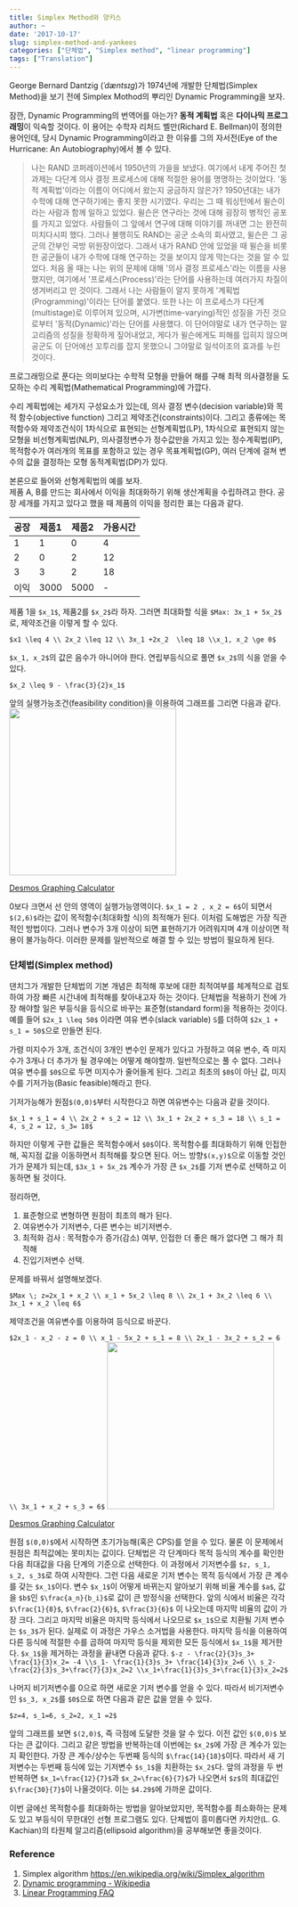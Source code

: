 ```yaml
---
title: Simplex Method와 양키스
author: ~
date: '2017-10-17'
slug: simplex-method-and-yankees
categories: ["단체법", "Simplex method", "linear programming"]
tags: ["Translation"]
---
```


George Bernard Dantzig (_ˈdæntsɪɡ_)가 1974년에 개발한 단체법(Simplex Method)을 보기 전에 Simplex Mothod의 뿌리인 Dynamic Programming을 보자.

잠깐, Dynamic Programming의 번역어를 아는가? **동적 계획법** 혹은 **다이나믹 프로그래밍**이 익숙할 것이다. 이 용어는 수학자 리처드 벨만(Richard E. Bellman)이 정의한 용어인데, 당시 Dynamic Programming이라고 한 이유를 그의 자서전(Eye of the Hurricane: An Autobiography)에서 볼 수 있다. 

> 나는 RAND 코퍼레이션에서 1950년의 가을을 보냈다. 여기에서 내게 주어진 첫 과제는 다단계 의사 결정 프로세스에 대해 적절한 용어를 명명하는 것이었다. '동적 계획법'이라는 이름이 어디에서 왔는지 궁금하지 않은가? 1950년대는 내가 수학에 대해 연구하기에는 좋지 못한 시기였다. 우리는 그 때 워싱턴에서 윌슨이라는 사람과 함께 일하고 있었다.  윌슨은 연구라는 것에 대해 굉장히 병적인 공포를 가지고 있었다. 사람들이 그 앞에서 연구에 대해 이야기를 꺼내면 그는 완전히 미치다시피 했다. 그러나 불행히도 RAND는 공군 소속의 회사였고, 윌슨은 그 공군의 간부인 국방 위원장이었다. 그래서 내가 RAND 안에 있었을 때 윌슨을 비롯한 공군들이 내가 수학에 대해 연구하는 것을 보이지 않게 막는다는 것을 알 수 있었다. 처음 올 때는 나는 위의 문제에 대해 '의사 결정 프로세스'라는 이름을 사용했지만, 여기에서 '프로세스(Process)'라는 단어를 사용하는데 여러가지 차질이 생겨버리고 만 것이다. 그래서 나는 사람들이 알지 못하게 '계획법(Programming)'이라는 단어를 붙였다. 또한 나는 이 프로세스가 다단계(multistage)로 이루어져 있으며, 시가변(time-varying)적인 성질을 가진 것으로부터 '동적(Dynamic)'라는 단어를 사용했다. 이 단어야말로 내가 연구하는 알고리즘의 성질을 정확하게 짚어내었고, 게다가 윌슨에게도 피해를 입히지 않으며 공군도 이 단어에선 꼬투리를 잡지 못했으니 그야말로 일석이조의 효과를 누린 것이다.   

프로그래밍으로 푼다는 의미보다는 수학적 모형을 만들어 해를 구해 최적 의사결정을 도모하는 수리 계획법(Mathematical Programming)에 가깝다. 

수리 계획법에는 세가지 구성요소가 있는데, 의사 결정 변수(decision variable)와 목적 함수(objective function) 그리고 제약조건(constraints)이다. 그리고 종류에는 목적함수와 제약조건식이 1차식으로 표현되는 선형계획법(LP),  1차식으로 표현되지 않는 모형을 비선형계획법(NLP), 의사결정변수가 정수값만을 가지고 있는 정수계획법(IP), 목적함수가 여러개의 목표를 포함하고 있는 경우 목표계획법(GP), 여러 단계에 걸쳐 변수의 값을 결정하는 모형 동적계획법(DP)가 있다.

본론으로 들어와 선형계획법의 예를 보자.  
제품 A, B를 만드는 회사에서 이익을 최대화하기 위해 생산계획을 수립하려고 한다. 공장 세개를 가지고 있다고 했을 때 제품의 이익을 정리한 표는 다음과 같다.

| 공장 | 제품1 | 제품2 | 가용시간 |
|------------|-----------------------|---------------|-----------------|
| 1 | 1 | 0 | 4 |
| 2 | 0 | 2 | 12 |
| 3 | 3 | 2 | 18 |
| 이익 | 3000 | 5000 | - | 


제품 1을 `$x_1$`, 제품2를 `$x_2$`라 하자. 그러면 최대화할 식을  `$Max: 3x_1 + 5x_2$` 로, 제약조건을 이렇게 할 수 있다.

`$x1 \leq 4 \\ 2x_2 \leq 12 \\ 3x_1 +2x_2  \leq 18 \\x_1, x_2 \ge 0$`

`$x_1, x_2$`의 값은 음수가 아니어야 한다. 연립부등식으로 풀면 `$x_2$`의 식을 얻을 수 있다.

`$x_2 \leq 9 - \frac{3}{2}x_1$`

앞의 실행가능조건(feasibility condition)을 이용하여 그래프를 그리면 다음과 같다.
<img src="https://i.imgur.com/IlVwIBS.png" width="300" height="300" />

[Desmos Graphing Calculator](https://www.desmos.com/calculator/rke69q0pn7)

0보다 크면서 선 안의 영역이 실행가능영역이다.  `$x_1 = 2 , x_2 = 6$`이 되면서 `$(2,6)$`라는 값이 목적함수(최대화할 식)의 최적해가 된다.  이처럼 도해법은 가장 직관적인 방법이다. 그러나 변수가 3개 이상이 되면 표현하기가 어려워지며 4개 이상이면 적용이 불가능하다. 이러한 문제를 일반적으로 해결 할 수 있는 방법이 필요하게 된다.

### 단체법(Simplex method)
댄치그가 개발한 단체법의 기본 개념은 최적해 후보에 대한 최적여부를 체계적으로 검토하여 가장 빠른 시간내에 최적해를 찾아내고자 하는 것이다.
단체법을 적용하기 전에 가장 해야할 일은 부등식을 등식으로 바꾸는 표준형(standard form)을 적용하는 것이다.  예를 들어 `$2x_1 \leq 50$` 이라면 여유 변수(slack variable) `S`를 더하여 `$2x_1 + s_1 = 50$`으로 만들면 된다.

가령 미지수가 3개, 조건식이 3개인 변수인 문제가 있다고 가정하고 여유 변수, 즉 미지수가 3개나 더 추가가 될 경우에는 어떻게 해야할까. 일반적으로는 풀 수 없다. 그러나 여유 변수를 `$0$`으로 두면 미지수가 줄어들게 된다. 그리고 최초의 `$0$`이 아닌 값, 미지수를 기저가능(Basic feasible)해라고 한다.

기저가능해가 원점`$(0,0)$`부터 시작한다고 하면 여유변수는 다음과 같을 것이다.

`$x_1 + s_1 = 4 \\ 2x_2 + s_2 = 12 \\ 3x_1 + 2x_2 + s_3 = 18 \\ s_1 = 4, s_2 = 12, s_3= 18$`

하지만 이렇게 구한 값들은 목적함수에서 `$0$`이다. 목적함수를 최대화하기 위해 인접한 해,  꼭지점 값을 이동하면서 최적해를 찾으면 된다. 어느 방향`$(x,y)$`으로 이동할 것인가가 문제가 되는데, `$3x_1 + 5x_2$` 계수가 가장 큰 `$x_2$`를 기저 변수로 선택하고 이동하면 될 것이다.

정리하면, 

1. 표준형으로 변형하면 원점이 최초의 해가 된다.
2. 여유변수가 기저변수, 다른 변수는 비기저변수.
3. 최적화 검사 : 목적함수가 증가(감소) 여부, 인접한 더 좋은 해가 없다면 그 해가 최적해
4. 진입기저변수 선택.

문제를 바꿔서 설명해보겠다.

`$Max \; z=2x_1 + x_2 \\ x_1 + 5x_2 \leq 8 \\ 2x_1 + 3x_2 \leq 6 \\ 3x_1 + x_2 \leq 6$`

제약조건을 여유변수를 이용하여 등식으로 바꾼다.

`$2x_1 - x_2 - z = 0 \\ x_1 - 5x_2 + s_1 = 8 \\ 2x_1 - 3x_2 + s_2 = 6 \\ 3x_1 + x_2 + s_3 = 6$`
<img src="https://i.imgur.com/Fh9jBGR.png" width="300" height="300" />

[Desmos Graphing Calculator](https://www.desmos.com/calculator/xg6ciqxc8e)

원점 `$(0,0)$`에서 시작하면 초기가능해(혹은 CPS)를 얻을 수 있다. 물론 이 문제에서 원점은 최적값에는 못미치는 값이다. 단체법은 각 단계마다 목적 등식의 계수를 확인한 다음 최대값을 다음 단계의 기준으로 선택한다. 이 과정에서 기저변수를 `$z, s_1, s_2, s_3$`로 하여 시작한다. 그런 다음 새로운 기저 변수는 목적 등식에서 가장 큰 계수를 갖는 `$x_1$`이다. 변수 `$x_1$`이 어떻게 바뀌는지 알아보기 위해 비율 계수를 `$a$`, 값을 `$b$`인 `$\frac{a_n}{b_i}$`로 값이 큰 방정식을 선택한다. 앞의 식에서 비율은 각각 `$\frac{1}{8}$`, `$\frac{2}{6}$`, `$\frac{3}{6}$` 이 나오는데 마지막 비율의 값이 가장 크다. 그리고 마지막 비율은 마지막 등식에서 나오므로 `$x_1$`으로 치환될 기저 변수는 `$s_3$`가 된다. 실제로 이 과정은 가우스 소거법을 사용한다.  마지막 등식을 이용하여 다른 등식에 적절한 수를 곱하여 마지막 등식을 제외한 모든 등식에서 `$x_1$`을 제거한다. `$x_1$`을 제거하는 과정을 끝내면 다음과 같다.
`$-z - \frac{2}{3}s_3+ \frac{1}{3}x_2= -4 \\s_1- \frac{1}{3}s_3+ \frac{14}{3}x_2=6 \\ s_2-\frac{2}{3}s_3+\frac{7}{3}x_2=2 \\x_1+\frac{1}{3}s_3+\frac{1}{3}x_2=2$`

나머지 비기저변수를 0으로 하면 새로운 기저 변수를 얻을 수 있다. 따라서 비기저변수인 `$s_3, x_2$`를 `$0$`으로 하면 다음과 같은 값을 얻을 수 있다.

`$z=4, s_1=6, s_2=2, x_1 =2$`

앞의 그래프를 보면 `$(2,0)$`, 즉 극점에 도달한 것을 알 수 있다. 이전 값인 `$(0,0)$` 보다는 큰 값이다. 그리고 같은 방법을 반복하는데 이번에는 `$x_2$`에 가장 큰 계수가 있는지 확인한다. 가장 큰 계수/상수는 두번째 등식의 `$\frac{14}{18}$`이다. 따라서 새 기저변수는 두번째 등식에 있는 기저변수 `$s_1$`을 치환하는 `$x_2$`다. 앞의 과정을 두 번 반복하면 `$x_1=\frac{12}{7}$`과 `$x_2=\frac{6}{7}$`가 나오면서 `$z$`의 최대값인 `$\frac{30}{7}$`이 나올것이다. 이는 `$4.29$`에 가까운 값이다.

이번 글에선 목적함수를 최대화하는 방법을 알아보았지만, 목적함수를 최소화하는 문제도 있고 부등식이 무한대인 선형 프로그램도 있다. 단체법이 흥미롭다면 카치안(L. G. Kachian)의 타원체 알고리즘(ellipsoid algorithm)을 공부해보면 좋을것이다.


### Reference
1. Simplex algorithm https://en.wikipedia.org/wiki/Simplex_algorithm
2. [Dynamic programming - Wikipedia](https://en.wikipedia.org/wiki/Dynamic_programming#History)
3. [Linear Programming FAQ](http://lpsolve.sourceforge.net/4.0/LinearProgrammingFAQ.htm)
					
